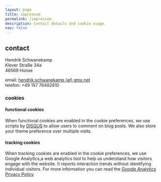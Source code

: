 ```yaml
---
layout: page
title: impressum
permalink: /impressum
description: Contact details and cookie usage.
nav: false
---
```


## contact
Hendrik Schwanekamp\
Klever Straße 34a\
46569 Hünxe

email: [hendrik.schwanekamp (at) gmx.net](mailto:hendrik.schwanekamp@gmx.net)\
telefon: +49 157 76492810

### cookies

#### functional cookies
When funcitonal cookies are enabled in the cookie preferences, we use scripts by [DISQUS](https://disqus.com/) to allow users to comment on blog posts. We also store your theme preference over multiple visits.

#### tracking cookies
When tracking cookies are enabled in the cookie preferences, we use Google Analytics,a web analytics tool to help us understand how visitors engage with the website. It reports interaction trends without identifying individual visitors. For more information you can read the [Google Analytics Privacy Policy](http://www.google.com/analytics/learn/privacy.html).
